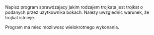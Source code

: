 Napisz program sprawdzajacy jakim rodzajem trojkata jest trojkat o podanych przez uzytkownika bokach. Nalezy uwzglednic warunek, że trojkat istnieje.

Program ma miec mozliwosc wielokrotnego wykonania.